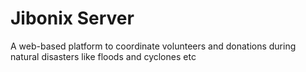# Jibonix Server 

A web-based platform to coordinate volunteers and donations during natural disasters like floods and cyclones etc